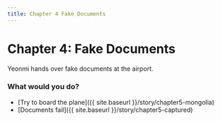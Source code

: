 ```yaml
---
title: Chapter 4 Fake Documents
---
```


# Chapter 4: Fake Documents

Yeonmi hands over fake documents at the airport.

### What would you do?
- [Try to board the plane]({{ site.baseurl }}/story/chapter5-mongolia)
- [Documents fail]({{ site.baseurl }}/story/chapter5-captured)
